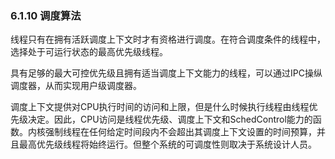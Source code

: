 ### 6.1.10  调度算法

线程只有在拥有活跃调度上下文时才有资格进行调度。在符合调度条件的线程中，选择处于可运行状态的最高优先级线程。

具有足够的最大可控优先级且拥有适当调度上下文能力的线程，可以通过IPC操纵调度器，从而实现用户级调度器。

调度上下文提供对CPU执行时间的访问和上限，但是什么时候执行线程由线程优先级决定。因此，CPU访问是线程优先级、调度上下文和SchedControl能力的函数。内核强制线程在任何给定时间段内不会超出其调度上下文设置的时间预算，并且最高优先级线程将始终运行。但整个系统的可调度性则取决于系统设计人员。
